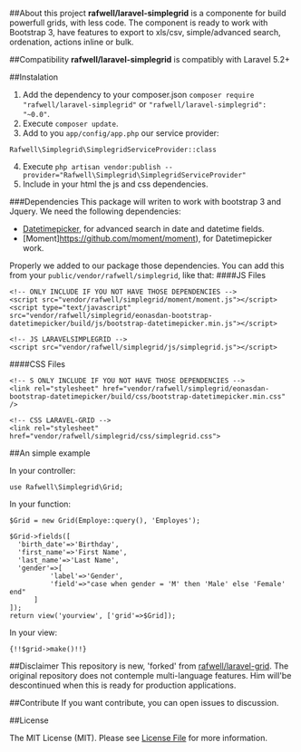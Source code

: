 ##About this project
**rafwell/laravel-simplegrid** is a componente for build powerfull grids, with less code. The component is ready to work with Bootstrap 3, have features to export to xls/csv, simple/advanced search, ordenation, actions inline or bulk.

##Compatibility
**rafwell/laravel-simplegrid** is compatibly with Laravel 5.2+

##Instalation
1. Add the dependency to your composer.json ```composer require "rafwell/laravel-simplegrid"``` or ```"rafwell/laravel-simplegrid": "~0.0"```.
2. Execute ```composer update```.
3. Add to you ```app/config/app.php``` our service provider:
```@php
Rafwell\Simplegrid\SimplegridServiceProvider::class
```
4. Execute ```php artisan vendor:publish --provider="Rafwell\Simplegrid\SimplegridServiceProvider"```
5. Include in your html the js and css dependencies.

###Dependencies
This package will writen to work with bootstrap 3 and Jquery. We need the following dependencies:

* [Datetimepicker](https://eonasdan.github.io/bootstrap-datetimepicker/), for advanced search in date and datetime fields.
* [Moment]https://github.com/moment/moment), for Datetimepicker work.

Properly we added to our package those dependencies. You can add this from your ```public/vendor/rafwell/simplegrid```, like that:
####JS Files

```@html
<!-- ONLY INCLUDE IF YOU NOT HAVE THOSE DEPENDENCIES -->
<script src="vendor/rafwell/simplegrid/moment/moment.js"></script>
<script type="text/javascript" src="vendor/rafwell/simplegrid/eonasdan-bootstrap-datetimepicker/build/js/bootstrap-datetimepicker.min.js"></script>

<!-- JS LARAVELSIMPLEGRID -->
<script src="vendor/rafwell/simplegrid/js/simplegrid.js"></script>
```
####CSS Files
```
<!-- S ONLY INCLUDE IF YOU NOT HAVE THOSE DEPENDENCIES -->
<link rel="stylesheet" href="vendor/rafwell/simplegrid/eonasdan-bootstrap-datetimepicker/build/css/bootstrap-datetimepicker.min.css" />

<!-- CSS LARAVEL-GRID -->
<link rel="stylesheet" href="vendor/rafwell/simplegrid/css/simplegrid.css">
```

##An simple example

In your controller:
```@php
use Rafwell\Simplegrid\Grid;
```
In your function:
```@php
$Grid = new Grid(Employe::query(), 'Employes');
    	
$Grid->fields([
  'birth_date'=>'Birthday',
  'first_name'=>'First Name',
  'last_name'=>'Last Name',
  'gender'=>[
          'label'=>'Gender',
          'field'=>"case when gender = 'M' then 'Male' else 'Female' end"
      ]
]);
return view('yourview', ['grid'=>$Grid]);
```
In your view:
```@php
{!!$grid->make()!!}
```

##Disclaimer
This repository is new, 'forked' from [rafwell/laravel-grid](https://github.com/rafwell/laravel-grid). The original repository does not contemple multi-language features. Him will'be descontinued when this is ready for production applications.

##Contribute
If you want contribute, you can open issues to discussion.

##License

The MIT License (MIT). Please see [License File](LICENSE.md) for more information.
